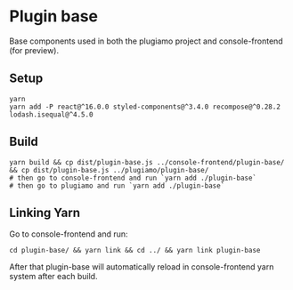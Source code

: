 # Plugin base

Base components used in both the plugiamo project and console-frontend (for preview).

## Setup

```
yarn
yarn add -P react@^16.0.0 styled-components@^3.4.0 recompose@^0.28.2 lodash.isequal@^4.5.0
```

## Build

```
yarn build && cp dist/plugin-base.js ../console-frontend/plugin-base/ && cp dist/plugin-base.js ../plugiamo/plugin-base/
# then go to console-frontend and run `yarn add ./plugin-base`
# then go to plugiamo and run `yarn add ./plugin-base`
```

## Linking Yarn

Go to console-frontend and run:

```
cd plugin-base/ && yarn link && cd ../ && yarn link plugin-base
```

After that plugin-base will automatically reload in console-frontend yarn system after each build.
